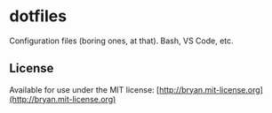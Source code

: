 # dotfiles

Configuration files (boring ones, at that). Bash, VS Code, etc.

## License

Available for use under the MIT license: [http://bryan.mit-license.org](http://bryan.mit-license.org)
